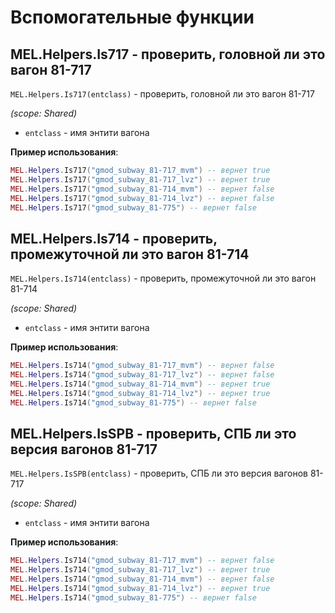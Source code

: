 # Вспомогательные функции
## MEL.Helpers.Is717 - проверить, головной ли это вагон 81-717
`MEL.Helpers.Is717(entclass)` - проверить, головной ли это вагон 81-717

*(scope: Shared)*

* `entclass` - имя энтити вагона

**Пример использования**:
```lua
MEL.Helpers.Is717("gmod_subway_81-717_mvm") -- вернет true
MEL.Helpers.Is717("gmod_subway_81-717_lvz") -- вернет true
MEL.Helpers.Is717("gmod_subway_81-714_mvm") -- вернет false
MEL.Helpers.Is717("gmod_subway_81-714_lvz") -- вернет false
MEL.Helpers.Is717("gmod_subway_81-775") -- вернет false
```

## MEL.Helpers.Is714 - проверить, промежуточной ли это вагон 81-714
`MEL.Helpers.Is714(entclass)` - проверить, промежуточной ли это вагон 81-714

*(scope: Shared)*

* `entclass` - имя энтити вагона

**Пример использования**:
```lua
MEL.Helpers.Is714("gmod_subway_81-717_mvm") -- вернет false
MEL.Helpers.Is714("gmod_subway_81-717_lvz") -- вернет false
MEL.Helpers.Is714("gmod_subway_81-714_mvm") -- вернет true
MEL.Helpers.Is714("gmod_subway_81-714_lvz") -- вернет true
MEL.Helpers.Is714("gmod_subway_81-775") -- вернет false
```

## MEL.Helpers.IsSPB - проверить, СПБ ли это версия вагонов 81-717
`MEL.Helpers.IsSPB(entclass)` - проверить, СПБ ли это версия вагонов 81-717

*(scope: Shared)*

* `entclass` - имя энтити вагона

**Пример использования**:
```lua
MEL.Helpers.Is714("gmod_subway_81-717_mvm") -- вернет false
MEL.Helpers.Is714("gmod_subway_81-717_lvz") -- вернет true
MEL.Helpers.Is714("gmod_subway_81-714_mvm") -- вернет false
MEL.Helpers.Is714("gmod_subway_81-714_lvz") -- вернет true
MEL.Helpers.Is714("gmod_subway_81-775") -- вернет false
```
